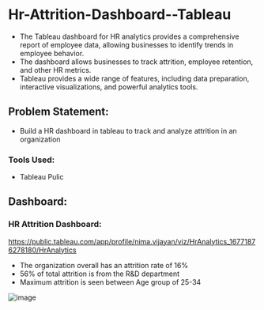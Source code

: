 # Hr-Attrition-Dashboard--Tableau
- The Tableau dashboard for HR analytics provides a comprehensive report of employee data, allowing businesses to identify trends in employee behavior. 
- The dashboard allows businesses to track attrition, employee retention, and other HR metrics.
-  Tableau provides a wide range of features, including data preparation, interactive visualizations, and powerful analytics tools.

## Problem Statement:
- Build a HR dashboard in tableau to track and analyze attrition in an organization

### Tools Used:
- Tableau Pulic

## Dashboard:

### HR Attrition Dashboard:
https://public.tableau.com/app/profile/nima.vijayan/viz/HrAnalytics_16771876278180/HrAnalytics
- The organization overall has an attrition rate of 16%
- 56% of total attrition is from the R&D department
- Maximum attrition is seen between Age group of 25-34

![image](https://user-images.githubusercontent.com/103464406/221282983-85cd98dc-a642-4db1-8b5b-8c12a214c73c.png)
